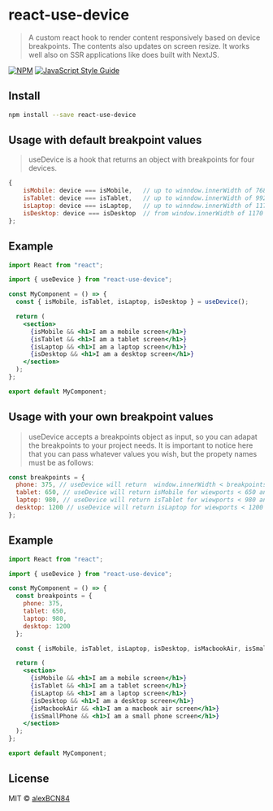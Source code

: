 # react-use-device

> A custom react hook to render content responsively based on device breakpoints. The contents also updates on screen resize. It works well also on SSR applications like does built with NextJS.

[![NPM](https://img.shields.io/npm/v/react-use-device.svg)](https://www.npmjs.com/package/react-use-device) [![JavaScript Style Guide](https://img.shields.io/badge/code_style-standard-brightgreen.svg)](https://standardjs.com)

## Install

```bash
npm install --save react-use-device
```

## Usage with default breakpoint values

> useDevice is a hook that returns an object with breakpoints for four devices.

```jsx
{
    isMobile: device === isMobile,   // up to winndow.innerWidth of 768px
    isTablet: device === isTablet,   // up to winndow.innerWidth of 992px
    isLaptop: device === isLaptop,   // up to winndow.innerWidth of 1170
    isDesktop: device === isDesktop  // from window.innerWidth of 1170 up
};
```

## Example

```jsx
import React from "react";

import { useDevice } from "react-use-device";

const MyComponent = () => {
  const { isMobile, isTablet, isLaptop, isDesktop } = useDevice();

  return (
    <section>
      {isMobile && <h1>I am a mobile screen</h1>}
      {isTablet && <h1>I am a tablet screen</h1>}
      {isLaptop && <h1>I am a laptop screen</h1>}
      {isDesktop && <h1>I am a desktop screen</h1>}
    </section>
  );
};

export default MyComponent;
```

## Usage with your own breakpoint values

> useDevice accepts a breakpoints object as input, so you can adapat the breakpoints to your project needs. It is important to notice here that you can pass whatever values you wish, but the propety names must be as follows:

```jsx
const breakpoints = {
  phone: 375, // useDevice will return  window.innerWidth < breakpoints.tablet && window.innerWidth < breakpoints.phone
  tablet: 650, // useDevice will return isMobile for wiewports < 650 and isTablet for viewports > 650
  laptop: 980, // useDevice will return isTablet for wiewports < 980 and isLaptop for viewports > 980
  desktop: 1200 // useDevice will return isLaptop for wiewports < 1200 and isDesktop for viewports > 1200
};
```

## Example

```jsx
import React from "react";

import { useDevice } from "react-use-device";

const MyComponent = () => {
  const breakpoints = {
    phone: 375,
    tablet: 650,
    laptop: 980,
    desktop: 1200
  };

  const { isMobile, isTablet, isLaptop, isDesktop, isMacbookAir, isSmallPhone } = useDevice(breakpoints);

  return (
    <section>
      {isMobile && <h1>I am a mobile screen</h1>}
      {isTablet && <h1>I am a tablet screen</h1>}
      {isLaptop && <h1>I am a laptop screen</h1>}
      {isDesktop && <h1>I am a desktop screen</h1>}
      {isMacbookAir && <h1>I am a macbook air screen</h1>}
      {isSmallPhone && <h1>I am a small phone screen</h1>}
    </section>
  );
};

export default MyComponent;
```

## License

MIT © [alexBCN84](https://github.com/alexBCN84)
